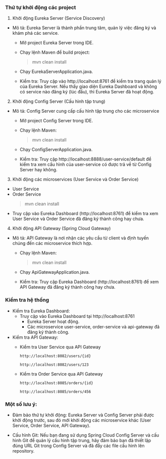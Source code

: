 ### Thứ tự khởi động các project

1. Khởi động Eureka Server (Service Discovery)
- Mô tả: Eureka Server là thành phần trung tâm, quản lý việc đăng ký và khám phá các service.
  + Mở project Eureka Server trong IDE.
  + Chạy lệnh Maven để build project:
    
    > mvn clean install
    
  + Chạy EurekaServerApplication.java.
  + Kiểm tra: Truy cập vào http://localhost:8761 để kiểm tra trang quản lý của Eureka Server. Nếu thấy giao diện Eureka Dashboard và không có service nào đăng ký (lúc đầu), thì Eureka Server đã hoạt động.

2. Khởi động Config Server (Cấu hình tập trung)
- Mô tả: Config Server cung cấp cấu hình tập trung cho các microservice
  + Mở project Config Server trong IDE.
  + Chạy lệnh Maven:
       
    > mvn clean install

  + Chạy ConfigServerApplication.java.
  + Kiểm tra: Truy cập http://localhost:8888/user-service/default để kiểm tra xem cấu hình của user-service có được trả về từ Config Server hay không.
3. Khởi động các microservices (User Service và Order Service)
  + User Service
  + Order Service
    > mvn clean install
  + Truy cập vào Eureka Dashboard (http://localhost:8761) để kiểm tra xem User Service và Order Service  đã đăng ký thành công hay chưa.
4. Khởi động API Gateway (Spring Cloud Gateway)
- Mô tả: API Gateway là nơi nhận các yêu cầu từ client và định tuyến chúng đến các microservice thích hợp.
  + Chạy lệnh Maven:
       
    > mvn clean install
  + Chạy ApiGatewayApplication.java.
  + Kiểm tra: Truy cập Eureka Dashboard (http://localhost:8761) để xem API Gateway đã đăng ký thành công hay chưa.
 
###  Kiểm tra hệ thống
 - Kiểm tra Eureka Dashboard:
   + Truy cập vào Eureka Dashboard tại http://localhost:8761
       + Eureka Server hoạt động.
       + Các microservice user-service, order-service và api-gateway đã đăng ký thành công.
 - Kiểm tra API Gateway:
   + Kiểm tra User Service qua API Gateway
     
     ```
     http://localhost:8082/users/{id}

     http://localhost:8082/users/123

     ```
   + Kiểm tra Order Service qua API Gateway
     
     ```
     http://localhost:8085/orders/{id}

     http://localhost:8085/orders/456

     ```

  ### Một số lưu ý:
  
  - Đảm bảo thứ tự khởi động: Eureka Server và Config Server phải được khởi động trước, sau đó mới khởi động các microservice khác (User Service, Order Service, API Gateway).

  - Cấu hình Git: Nếu bạn đang sử dụng Spring Cloud Config Server và cấu hình Git để quản lý cấu hình tập trung, hãy đảm bảo bạn đã thiết lập đúng URL Git trong Config Server và đã đẩy các file cấu hình lên repository.
